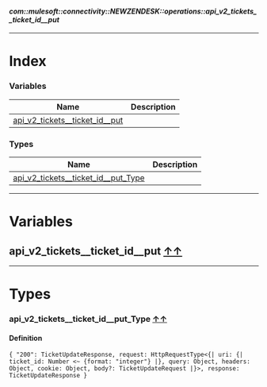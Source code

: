 #### _com::mulesoft::connectivity::NEWZENDESK::operations::api_v2_tickets__ticket_id__put_
__________________________________________



# Index


### Variables
| Name | Description|
|------|------------|
| [api_v2_tickets__ticket_id__put](#api_v2_tickets__ticket_id__put-index ) | |



### Types
| Name | Description|
|------|------------|
|[api_v2_tickets__ticket_id__put_Type](#api_v2_tickets__ticket_id__put_type-index ) | |






__________________________________________





# Variables

## **api_v2_tickets__ticket_id__put** [↑↑](#index )





__________________________________________

# Types

### **api_v2_tickets__ticket_id__put_Type** [↑↑](#index )




#### Definition

```dataweave
{ "200": TicketUpdateResponse, request: HttpRequestType<{| uri: {| ticket_id: Number <~ {format: "integer"} |}, query: Object, headers: Object, cookie: Object, body?: TicketUpdateRequest |}>, response: TicketUpdateResponse }
```




